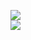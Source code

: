 [![](https://img.shields.io/badge/Made%20With-Github%20Spray-lightgrey.svg?style=for-the-badge&logo=github)](https://github.com/Annihil/github-spray#20772)  
[![](https://i.imgur.com/2DrTn0Z.gif)](https://github.com/Annihil/github-spray)